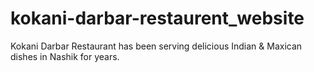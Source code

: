 # kokani-darbar-restaurent_website
Kokani Darbar Restaurant has been serving delicious Indian &amp; Maxican dishes in Nashik for years.
